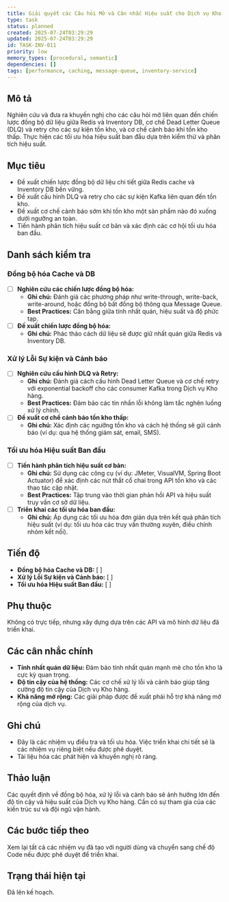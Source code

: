 ```yaml
---
title: Giải quyết các Câu hỏi Mở và Cân nhắc Hiệu suất cho Dịch vụ Kho hàng
type: task
status: planned
created: 2025-07-24T03:29:29
updated: 2025-07-24T03:29:29
id: TASK-INV-011
priority: low
memory_types: [procedural, semantic]
dependencies: []
tags: [performance, caching, message-queue, inventory-service]
---
```


## Mô tả

Nghiên cứu và đưa ra khuyến nghị cho các câu hỏi mở liên quan đến chiến lược đồng bộ dữ liệu giữa Redis và Inventory DB, cơ chế Dead Letter Queue (DLQ) và retry cho các sự kiện tồn kho, và cơ chế cảnh báo khi tồn kho thấp. Thực hiện các tối ưu hóa hiệu suất ban đầu dựa trên kiểm thử và phân tích hiệu suất.

## Mục tiêu

*   Đề xuất chiến lược đồng bộ dữ liệu chi tiết giữa Redis cache và Inventory DB bền vững.
*   Đề xuất cấu hình DLQ và retry cho các sự kiện Kafka liên quan đến tồn kho.
*   Đề xuất cơ chế cảnh báo sớm khi tồn kho một sản phẩm nào đó xuống dưới ngưỡng an toàn.
*   Tiến hành phân tích hiệu suất cơ bản và xác định các cơ hội tối ưu hóa ban đầu.

## Danh sách kiểm tra

### Đồng bộ hóa Cache và DB
- [ ] **Nghiên cứu các chiến lược đồng bộ hóa:**
    - **Ghi chú:** Đánh giá các phương pháp như write-through, write-back, write-around, hoặc đồng bộ bất đồng bộ thông qua Message Queue.
    - **Best Practices:** Cân bằng giữa tính nhất quán, hiệu suất và độ phức tạp.
- [ ] **Đề xuất chiến lược đồng bộ hóa:**
    - **Ghi chú:** Phác thảo cách dữ liệu sẽ được giữ nhất quán giữa Redis và Inventory DB.

### Xử lý Lỗi Sự kiện và Cảnh báo
- [ ] **Nghiên cứu cấu hình DLQ và Retry:**
    - **Ghi chú:** Đánh giá cách cấu hình Dead Letter Queue và cơ chế retry với exponential backoff cho các consumer Kafka trong Dịch vụ Kho hàng.
    - **Best Practices:** Đảm bảo các tin nhắn lỗi không làm tắc nghẽn luồng xử lý chính.
- [ ] **Đề xuất cơ chế cảnh báo tồn kho thấp:**
    - **Ghi chú:** Xác định các ngưỡng tồn kho và cách hệ thống sẽ gửi cảnh báo (ví dụ: qua hệ thống giám sát, email, SMS).

### Tối ưu hóa Hiệu suất Ban đầu
- [ ] **Tiến hành phân tích hiệu suất cơ bản:**
    - **Ghi chú:** Sử dụng các công cụ (ví dụ: JMeter, VisualVM, Spring Boot Actuator) để xác định các nút thắt cổ chai trong API tồn kho và các thao tác cập nhật.
    - **Best Practices:** Tập trung vào thời gian phản hồi API và hiệu suất truy vấn cơ sở dữ liệu.
- [ ] **Triển khai các tối ưu hóa ban đầu:**
    - **Ghi chú:** Áp dụng các tối ưu hóa đơn giản dựa trên kết quả phân tích hiệu suất (ví dụ: tối ưu hóa các truy vấn thường xuyên, điều chỉnh nhóm kết nối).

## Tiến độ

*   **Đồng bộ hóa Cache và DB:** [ ]
*   **Xử lý Lỗi Sự kiện và Cảnh báo:** [ ]
*   **Tối ưu hóa Hiệu suất Ban đầu:** [ ]

## Phụ thuộc

Không có trực tiếp, nhưng xây dựng dựa trên các API và mô hình dữ liệu đã triển khai.

## Các cân nhắc chính

*   **Tính nhất quán dữ liệu:** Đảm bảo tính nhất quán mạnh mẽ cho tồn kho là cực kỳ quan trọng.
*   **Độ tin cậy của hệ thống:** Các cơ chế xử lý lỗi và cảnh báo giúp tăng cường độ tin cậy của Dịch vụ Kho hàng.
*   **Khả năng mở rộng:** Các giải pháp được đề xuất phải hỗ trợ khả năng mở rộng của dịch vụ.

## Ghi chú

*   Đây là các nhiệm vụ điều tra và tối ưu hóa. Việc triển khai chi tiết sẽ là các nhiệm vụ riêng biệt nếu được phê duyệt.
*   Tài liệu hóa các phát hiện và khuyến nghị rõ ràng.

## Thảo luận

Các quyết định về đồng bộ hóa, xử lý lỗi và cảnh báo sẽ ảnh hưởng lớn đến độ tin cậy và hiệu suất của Dịch vụ Kho hàng. Cần có sự tham gia của các kiến trúc sư và đội ngũ vận hành.

## Các bước tiếp theo

Xem lại tất cả các nhiệm vụ đã tạo với người dùng và chuyển sang chế độ Code nếu được phê duyệt để triển khai.

## Trạng thái hiện tại

Đã lên kế hoạch.